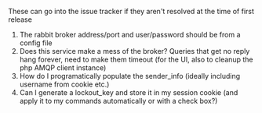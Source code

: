 These can go into the issue tracker if they aren't resolved at the time of first release

1. The rabbit broker address/port and user/password should be from a config file
1. Does this service make a mess of the broker? Queries that get no reply hang forever, need to make them timeout (for the UI, also to cleanup the php AMQP client instance)
1. How do I programatically populate the sender_info (ideally including username from cookie etc.)
1. Can I generate a lockout_key and store it in my session cookie (and apply it to my commands automatically or with a check box?)
